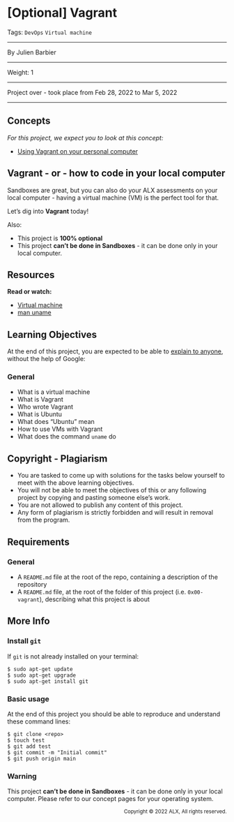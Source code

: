 # [Optional] Vagrant
Tags: `DevOps`  `Virtual machine`
<hr>
By Julien Barbier
<hr>
Weight: 1
<hr>
Project over - took place from Feb 28, 2022 to Mar 5, 2022
<hr>


## Concepts
*For this project, we expect you to look at this concept:*
- [Using Vagrant on your personal computer](https://alx-intranet.hbtn.io/concepts/81)


## Vagrant - or - how to code in your local computer
Sandboxes are great, but you can also do your ALX assessments on your local computer - having a virtual machine (VM) is the perfect tool for that.

Let’s dig into **Vagrant** today!

Also:
- This project is **100% optional**
- This project **can’t be done in Sandboxes** - it can be done only in your local computer.


## Resources
**Read or watch:**
- [Virtual machine](https://en.wikipedia.org/wiki/Virtual_machine)
- [man uname](https://linux.die.net/man/1/uname)


## Learning Objectives
At the end of this project, you are expected to be able to [explain to anyone](https://fs.blog/feynman-learning-technique/), without the help of Google:


### General
- What is a virtual machine
- What is Vagrant
- Who wrote Vagrant
- What is Ubuntu
- What does “Ubuntu” mean
- How to use VMs with Vagrant
- What does the command `uname` do


## Copyright - Plagiarism
- You are tasked to come up with solutions for the tasks below yourself to meet with the above learning objectives.
- You will not be able to meet the objectives of this or any following project by copying and pasting someone else’s work.
- You are not allowed to publish any content of this project.
- Any form of plagiarism is strictly forbidden and will result in removal from the program.


## Requirements
### General
- A `README.md` file at the root of the repo, containing a description of the repository
- A `README.md` file, at the root of the folder of this project (i.e. `0x00-vagrant`), describing what this project is about


## More Info
### Install `git`
If `git` is not already installed on your terminal:
```
$ sudo apt-get update
$ sudo apt-get upgrade
$ sudo apt-get install git
```


### Basic usage
At the end of this project you should be able to reproduce and understand these command lines:
```
$ git clone <repo>
$ touch test
$ git add test
$ git commit -m "Initial commit"
$ git push origin main
```


### Warning
This project **can’t be done in Sandboxes** - it can be done only in your local computer. Please refer to our concept pages for your operating system.

<p align="right"><sub>Copyright © 2022 ALX, All rights reserved.</sub></p>